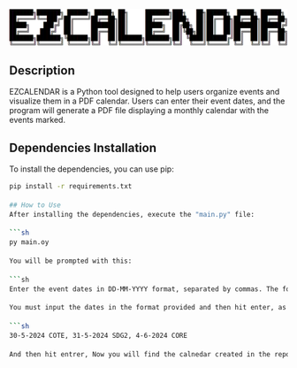 ![EZCALENDAR Logo](assets/EZCALENDAR.png)

## Description

EZCALENDAR is a Python tool designed to help users organize events and visualize them in a PDF calendar. Users can enter their event dates, and the program will generate a PDF file displaying a monthly calendar with the events marked.

## Dependencies Installation

To install the dependencies, you can use pip:

```sh
pip install -r requirements.txt

## How to Use
After installing the dependencies, execute the "main.py" file:

```sh
py main.oy

You will be prompted with this:

```sh
Enter the event dates in DD-MM-YYYY format, separated by commas. The format is as follows: 30-5-2024 COTE, 31-5-2024 SDG2, 4-6-2024 CORE ...

You must input the dates in the format provided and then hit enter, as this:

```sh
30-5-2024 COTE, 31-5-2024 SDG2, 4-6-2024 CORE

And then hit entrer, Now you will find the calnedar created in the repository directory!

